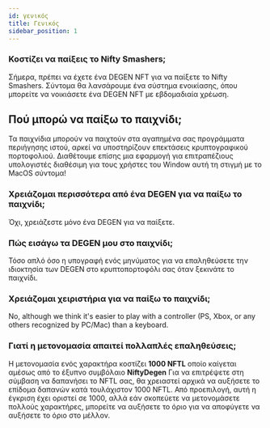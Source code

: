 ```yaml
---
id: γενικός
title: Γενικός
sidebar_position: 1
---
```


### **Κοστίζει να παίξεις το Nifty Smashers;**

Σήμερα, πρέπει να έχετε ένα DEGEN NFT για να παίξετε το Nifty Smashers. Σύντομα θα λανσάρουμε ένα σύστημα ενοικίασης, όπου μπορείτε να νοικιάσετε ένα DEGEN NFT με εβδομαδιαία χρέωση.

## Πού μπορώ να παίξω το παιχνίδι;

Τα παιχνίδια μπορούν να παιχτούν στα αγαπημένα σας προγράμματα περιήγησης ιστού, αρκεί να υποστηρίζουν επεκτάσεις κρυπτογραφικού πορτοφολιού. Διαθέτουμε επίσης μια εφαρμογή για επιτραπέζιους υπολογιστές διαθέσιμη για τους χρήστες του Window αυτή τη στιγμή με το MacOS σύντομα!

### **Χρειάζομαι περισσότερα από ένα DEGEN για να παίξω το παιχνίδι;**

Όχι, χρειάζεστε μόνο ένα DEGEN για να παίξετε.

### Πώς εισάγω τα DEGEN μου στο παιχνίδι;

Τόσο απλό όσο η υπογραφή ενός μηνύματος για να επαληθεύσετε την ιδιοκτησία των DEGEN στο κρυπτοπορτοφόλι σας όταν ξεκινάτε το παιχνίδι.

### **Χρειάζομαι χειριστήρια για να παίξω το παιχνίδι;**

No, although we think it's easier to play with a controller (PS, Xbox, or any others recognized by PC/Mac) than a keyboard.

### Γιατί η μετονομασία απαιτεί πολλαπλές επαληθεύσεις;

Η μετονομασία ενός χαρακτήρα κοστίζει **1000 NFTL** οποίο καίγεται αμέσως από το έξυπνο συμβόλαιο **NiftyDegen** Για να επιτρέψετε στη σύμβαση να δαπανήσει το NFTL σας, θα χρειαστεί αρχικά να αυξήσετε το επίδομα δαπανών κατά τουλάχιστον 1000 NFTL. Από προεπιλογή, αυτή η έγκριση έχει οριστεί σε 1000, αλλά εάν σκοπεύετε να μετονομάσετε πολλούς χαρακτήρες, μπορείτε να αυξήσετε το όριο για να αποφύγετε να αυξήσετε το όριο στο μέλλον.

